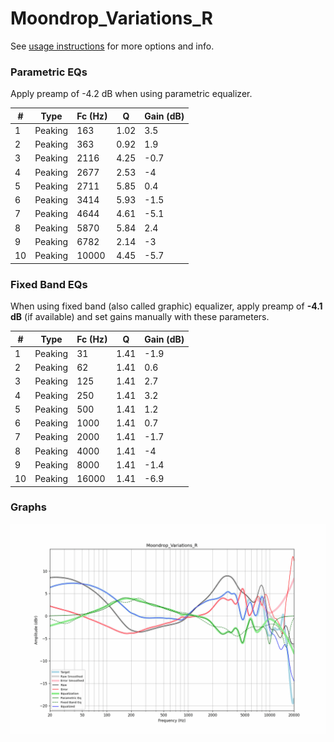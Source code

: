 # Moondrop_Variations_R
See [usage instructions](https://github.com/jaakkopasanen/AutoEq#usage) for more options and info.

### Parametric EQs
Apply preamp of -4.2 dB when using parametric equalizer.

|   # | Type    |   Fc (Hz) |    Q |   Gain (dB) |
|-----|---------|-----------|------|-------------|
|   1 | Peaking |       163 | 1.02 |         3.5 |
|   2 | Peaking |       363 | 0.92 |         1.9 |
|   3 | Peaking |      2116 | 4.25 |        -0.7 |
|   4 | Peaking |      2677 | 2.53 |        -4   |
|   5 | Peaking |      2711 | 5.85 |         0.4 |
|   6 | Peaking |      3414 | 5.93 |        -1.5 |
|   7 | Peaking |      4644 | 4.61 |        -5.1 |
|   8 | Peaking |      5870 | 5.84 |         2.4 |
|   9 | Peaking |      6782 | 2.14 |        -3   |
|  10 | Peaking |     10000 | 4.45 |        -5.7 |

### Fixed Band EQs
When using fixed band (also called graphic) equalizer, apply preamp of **-4.1 dB** (if available) and set gains manually with these parameters.

|   # | Type    |   Fc (Hz) |    Q |   Gain (dB) |
|-----|---------|-----------|------|-------------|
|   1 | Peaking |        31 | 1.41 |        -1.9 |
|   2 | Peaking |        62 | 1.41 |         0.6 |
|   3 | Peaking |       125 | 1.41 |         2.7 |
|   4 | Peaking |       250 | 1.41 |         3.2 |
|   5 | Peaking |       500 | 1.41 |         1.2 |
|   6 | Peaking |      1000 | 1.41 |         0.7 |
|   7 | Peaking |      2000 | 1.41 |        -1.7 |
|   8 | Peaking |      4000 | 1.41 |        -4   |
|   9 | Peaking |      8000 | 1.41 |        -1.4 |
|  10 | Peaking |     16000 | 1.41 |        -6.9 |

### Graphs
![](./Moondrop_Variations_R.png)
